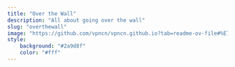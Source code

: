 ```yaml
---
title: "Over the Wall"
description: "All about going over the wall"
slug: "overthewall"
image: "https://github.com/vpncn/vpncn.github.io?tab=readme-ov-file#%E7%BF%BB%E5%A2%99%E8%BD%AF%E4%BB%B6vpn%E6%8E%A8%E8%8D%90%E7%A8%B3%E5%AE%9A%E5%A5%BD%E7%94%A8%E5%90%AB2021%E4%BC%98%E6%83%A0"
style:
    background: "#2a9d8f"
    color: "#fff"
---
```

